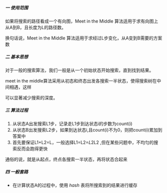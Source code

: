 ##### 一 使用范围

如果将搜索的路径看成一个有向图，Meet in the Middle 算法适用于求有向图上从A到B，且长度为L的路径数。

换句话说，Meet in the Middle 算法适用于求经过L步变化，从A变到B需要的方案数



##### 二 基本思想

对于一般的搜索算法，我们一般是从一个初始状态开始搜索，直到找到结果。

meet in the middle算法采用从初态和终态出发各搜索一半状态，使得搜索树在中间相遇，这样

可以显著减少搜索的深度。



##### 三 算法过程

1. 从状态A出发搜索L1步，记录走L1步到达状态i的步数为count(i)
2. 从状态B出发搜索L2步，如果到达状态i,且count(i)不为0，则把count(i)累加到答案中
3. 首先要保证L1+L2=L，一般选择L1=L2=𝐿2L2 ,但在某些问题中，不均匀的搜索反而会跑得更快

通俗的说，就是从起点，终点各搜索一半状态，再将状态合起来



##### 四 一般套路

* 在计算状态A的过程中，使用 $hash$ 表将所搜索到的结果进行缓存

